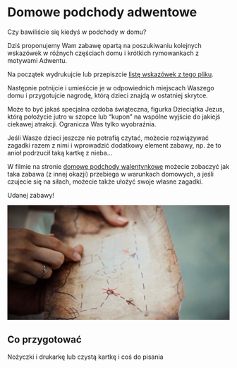 # Domowe podchody adwentowe

Czy bawiliście się kiedyś w podchody w domu?

Dziś proponujemy Wam zabawę opartą na poszukiwaniu kolejnych wskazówek w różnych częściach domu i krótkich rymowankach z motywami Adwentu.

Na początek wydrukujcie lub przepiszcie [listę wskazówek z tego pliku](/img/domowe-podchody-adwentowe.pdf).

Następnie potnijcie i umieśćcie je w odpowiednich miejscach Waszego domu i przygotujcie nagrodę, którą dzieci znajdą w ostatniej skrytce.

Może to być jakaś specjalna ozdoba świąteczna, figurka Dzieciątka Jezus, którą położycie jutro w szopce lub “kupon” na wspólne wyjście do jakiejś ciekawej atrakcji. Ogranicza Was tylko wyobraźnia.

Jeśli Wasze dzieci jeszcze nie potrafią czytać, możecie rozwiązywać zagadki razem z nimi i wprowadzić dodatkowy element zabawy, np. że to anioł podrzucił taką kartkę z nieba...

W filmie na stronie [domowe podchody walentynkowe](https://www.ojcowskastronamocy.pl/walentynkowa-atrakcja-dla-dzieci-domowe-podchody-walentynkowe-minutaty-005) możecie zobaczyć jak taka zabawa (z innej okazji) przebiega w warunkach domowych, a jeśli czujecie się na siłach, możecie także ułożyć swoje własne zagadki.

Udanej zabawy!

![Zdjęcie](/img/2020-12-23.jpg)

## Co przygotować

Nożyczki i drukarkę lub czystą kartkę i coś do pisania